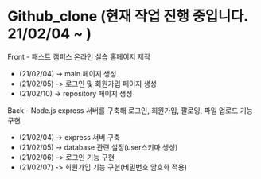 # Github_clone (현재 작업 진행 중입니다. 21/02/04 ~ )
Front - 패스트 캠퍼스 온라인 실습 홈페이지 제작
- (21/02/04) -> main 페이지 생성
- (21/02/05) -> 로그인 및 회원가입 페이지 생성
- (21/02/10) -> repository 페이지 생성

Back - Node.js express 서버를 구축해 로그인, 회원가입, 팔로잉, 파일 업로드 기능구현
- (21/02/04) -> express 서버 구축
- (21/02/05) -> database 관련 설정(user스키마 생성)
- (21/02/06) -> 로그인 기능 구현
- (21/02/07) -> 회원가입 기능 구현(비밀번호 암호화 적용)


